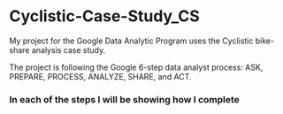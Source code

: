 # Cyclistic-Case-Study_CS

My project for the Google Data Analytic Program uses the Cyclistic bike-share analysis case study.

The project is following the Google 6-step data analyst process: ASK, PREPARE, PROCESS, ANALYZE, SHARE, and ACT.

### In each of the steps I will be showing how I complete 
